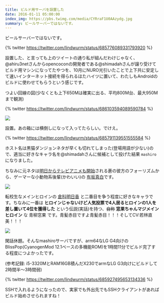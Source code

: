 ```yaml
---
title: ビルド用サーバを設置した
date: 2016-01-11 05:00:00
index_img: https://pbs.twimg.com/media/CYRraF1U0AAzydg.jpg
summary: ビールサーバーではないです。
---
```


ビールサーバーではないです。

<!-- more -->

{% twitter https://twitter.com/lindwurm/status/685776089331793920 %}

設置した、と言っても上のツイートの通り私が組んだわけじゃなく、@ahiru3netさんからopencoconの開発者である@shimadahさんが譲り受けてビルド用マシンになってたやつを、10月にNURO光引いたことで上下共に安定して速いインターネット接続を得られるほたハイツに置いて、わたしもAndroidのビルドに使わせてもらうという感じです。

つよい回線の図(少なくとも上下650Mは確実に出る、平均800M台、最大950Mまで観測)

{% twitter https://twitter.com/lindwurm/status/686103594089590784 %}

![](https://www.speedtest.net/result/6814797264.png)

設置。あの箱には横倒しになって入ってたらしい。でけえ。

{% twitter https://twitter.com/lindwurm/status/685791139551555584 %}

ホスト名は黒猫ダンジョンネタが早くも切れてしまった(登場用語が少ない)ので、適当に好きなキャラ名を@shimadahさんに候補として投げた結果 `mashiro` になりました。

ちなみに元ネタは[明日からテレビアニメも開始](http://aokana-anime.com/)される蒼の彼方のフォーリズムから、ゲーマーな小動物系後輩(かわいい)の [有坂真白](http://aokana.net/character/mashiro/)です。

[![](https://2.bp.blogspot.com/-ketCgxYteMw/VpKp4-mzL2I/AAAAAAAADCM/KM_om_hQpFU/s1600/Screenshot+from+2016-01-11+03-57-23.png)](http://aokana-anime.com/character/)

転校生なメインヒロインの [倉科明日香](http://aokana.net/character/asuka/) と二番目を争う程度に好きなキャラです。ちなみに一番は **ヒロインじゃないけど人気投票で4人居るヒロインの1人を差し置いて4位を獲得した** という伝説(実話)を持つ、~~自称~~ **窓果ちゃんマジメインヒロイン** な 青柳窓果 です。青髪赤目ですよ青髪赤目！！！そしてCV:若林直美！！！

[![](https://4.bp.blogspot.com/-UfbZSuv7EP0/VpKvrWON0MI/AAAAAAAADCc/qasIMIohfZA/s1600/Screenshot+from+2016-01-11+04-23-14.png)](http://aokana-anime.com/character/)

閑話休題。そんなmashiroサーバですが、arm64なLG G4向けのBlissPop(CyanogenMod 12.1ベースの多機能ROM)を1時間11分でビルド完了する程度につよかったです。

(参考記録: i5-3320MとRAM16GB積んだX230でarmなLG G3向けにビルドして2時間半〜3時間弱)

{% twitter https://twitter.com/lindwurm/status/685927495653134336 %}

SSHで入れるようになったので、実家でも外出先でもSSHクライアントがあればビルド始めさせられますね！
